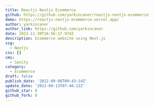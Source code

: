 ```yaml
---
title: Reactjs Nextjs Ecommerce
github: https://github.com/yarkincaner/reactjs-nextjs-ecommerce
demo: https://reactjs-nextjs-ecommerce.vercel.app/
author: yarkincaner
author_link: https://github.com/yarkincaner
date: 2023-11-30T16:56:17.974Z
description: Ecommerce website using Next.js
ssg:
  - Nextjs
css: []
cms:
  - Sanity
category:
  - Ecommerce
draft: false
publish_date: '2022-09-08T09:43:14Z'
update_date: '2022-09-13T07:46:12Z'
github_star: 0
github_fork: 0
---
```

